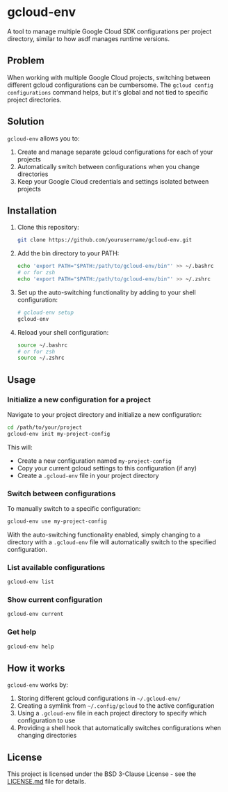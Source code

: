 # gcloud-env

A tool to manage multiple Google Cloud SDK configurations per project directory, similar to how asdf manages runtime versions.

## Problem

When working with multiple Google Cloud projects, switching between different gcloud configurations can be cumbersome. The `gcloud config configurations` command helps, but it's global and not tied to specific project directories.

## Solution

`gcloud-env` allows you to:

1. Create and manage separate gcloud configurations for each of your projects
2. Automatically switch between configurations when you change directories
3. Keep your Google Cloud credentials and settings isolated between projects

## Installation

1. Clone this repository:
   ```bash
   git clone https://github.com/yourusername/gcloud-env.git
   ```

2. Add the bin directory to your PATH:
   ```bash
   echo 'export PATH="$PATH:/path/to/gcloud-env/bin"' >> ~/.bashrc
   # or for zsh
   echo 'export PATH="$PATH:/path/to/gcloud-env/bin"' >> ~/.zshrc
   ```

3. Set up the auto-switching functionality by adding to your shell configuration:
   ```bash
   # gcloud-env setup
   gcloud-env
   ```

4. Reload your shell configuration:
   ```bash
   source ~/.bashrc
   # or for zsh
   source ~/.zshrc
   ```

## Usage

### Initialize a new configuration for a project

Navigate to your project directory and initialize a new configuration:

```bash
cd /path/to/your/project
gcloud-env init my-project-config
```

This will:
- Create a new configuration named `my-project-config`
- Copy your current gcloud settings to this configuration (if any)
- Create a `.gcloud-env` file in your project directory

### Switch between configurations

To manually switch to a specific configuration:

```bash
gcloud-env use my-project-config
```

With the auto-switching functionality enabled, simply changing to a directory with a `.gcloud-env` file will automatically switch to the specified configuration.

### List available configurations

```bash
gcloud-env list
```

### Show current configuration

```bash
gcloud-env current
```

### Get help

```bash
gcloud-env help
```

## How it works

`gcloud-env` works by:

1. Storing different gcloud configurations in `~/.gcloud-env/`
2. Creating a symlink from `~/.config/gcloud` to the active configuration
3. Using a `.gcloud-env` file in each project directory to specify which configuration to use
4. Providing a shell hook that automatically switches configurations when changing directories

## License

This project is licensed under the BSD 3-Clause License - see the [LICENSE.md](../LICENSE.md) file for details.
